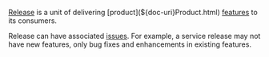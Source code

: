 [Release](${doc-uri}Release.html) is a unit of delivering [product](${doc-uri}Product.html) [features](${doc-uri}Feature.html) to its consumers.

Release can have associated [issues](${doc-uri}Issue.html). For example, a service release may not have new features, only bug fixes and enhancements in existing features.
